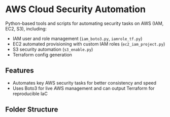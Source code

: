 # AWS Cloud Security Automation

Python-based tools and scripts for automating security tasks on AWS (IAM, EC2, S3), including:
- IAM user and role management (`iam_boto3.py`, `iamrole_tf.py`)
- EC2 automated provisioning with custom IAM roles (`ec2_iam_project.py`)
- S3 security automation (`s3_enable.py`)
- Terraform config generation

## Features
- Automates key AWS security tasks for better consistency and speed
- Uses Boto3 for live AWS management and can output Terraform for reproducible IaC

## Folder Structure


